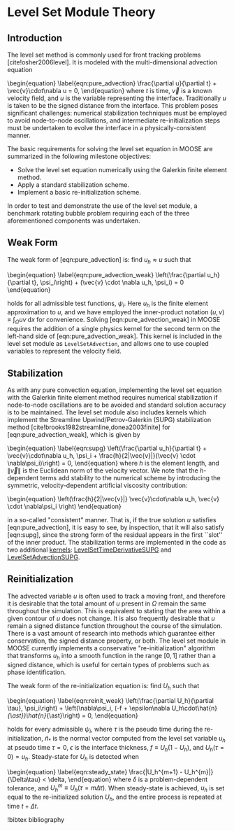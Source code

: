 # Level Set Module Theory

## Introduction

The level set method is commonly used for front tracking problems [cite!osher2006level]. It is
modeled with the multi-dimensional advection equation

\begin{equation}
  \label{eqn:pure_advection}
  \frac{\partial u}{\partial t} + \vec{v}\cdot\nabla u = 0,
\end{equation}
where $t$ is time, $\vec{v}$ is a known velocity field, and $u$ is the variable representing the
interface. Traditionally $u$ is taken to be the signed distance from the interface.  This problem
poses significant challenges: numerical stabilization techniques must be employed to avoid
node-to-node oscillations, and intermediate re-initialization steps must be undertaken to evolve the
interface in a physically-consistent manner.

The basic requirements for solving the level set equation in MOOSE are summarized in the following
milestone objectives:

- Solve the level set equation numerically using the Galerkin finite element method.
- Apply a standard stabilization scheme.
- Implement a basic re-initialization scheme.

In order to test and demonstrate the use of the level set module, a benchmark rotating bubble problem
requiring each of the three aforementioned components was undertaken.

## Weak Form

The weak form of [eqn:pure_advection] is: find $u_h \approx u$ such that

\begin{equation}
  \label{eqn:pure_advection_weak}
  \left(\frac{\partial u_h}{\partial t}, \psi_i\right) + (\vec{v} \cdot \nabla u_h, \psi_i) = 0
\end{equation}

holds for all admissible test functions, $\psi_i$.  Here $u_h$ is the finite element approximation to
$u$, and we have employed the inner-product notation $(u,v) \equiv \int_{\Omega} uv \;\text{d}x$ for
convenience.  Solving [eqn:pure_advection_weak] in MOOSE requires the addition of a single
physics kernel for the second term on the left-hand side of [eqn:pure_advection_weak]. This
kernel is included in the level set module as `LevelSetAdvection`, and allows one to use
coupled variables to represent the velocity field.

## Stabilization

As with any pure convection equation, implementing the level set equation with the Galerkin finite
element method requires numerical stabilization if node-to-node oscillations are to be avoided and
standard solution accuracy is to be maintained.  The level set module also includes kernels which
implement the Streamline Upwind/Petrov-Galerkin (SUPG) stabilization method
[cite!brooks1982streamline,donea2003finite] for [eqn:pure_advection_weak], which is given by

\begin{equation}
  \label{eqn:supg}
  \left(\frac{\partial u_h}{\partial t} + \vec{v}\cdot\nabla u_h, \psi_i + \frac{h}{2\|\vec{v}\|}(\vec{v} \cdot \nabla\psi_i)\right) = 0,
\end{equation}
where $h$ is the element length, and $\|\vec{v}\|$ is the Euclidean
norm of the velocity vector.  We note that the $h$-dependent terms add
stability to the numerical scheme by introducing the
symmetric, velocity-dependent artificial viscosity contribution:

\begin{equation}
  \left(\frac{h}{2\|\vec{v}\|} \vec{v}\cdot\nabla u_h, \vec{v} \cdot \nabla\psi_i \right)
\end{equation}

in a so-called "consistent" manner.  That is, if the true solution $u$ satisfies
[eqn:pure_advection], it is easy to see, by inspection, that it will also satisfy [eqn:supg], since
the strong form of the residual appears in the first ``slot'' of the inner product.  The
stabilization terms are implemented in the code as two additional
[kernels](syntax/Kernels/index.md): [LevelSetTimeDerivativeSUPG](/LevelSetTimeDerivativeSUPG.md) and
[LevelSetAdvectionSUPG](/LevelSetAdvectionSUPG.md).

## Reinitialization

The advected variable $u$ is often used to track a moving front, and therefore it is desirable that
the total amount of $u$ present in $\Omega$ remain the same throughout the simulation.  This is
equivalent to stating that the area within a given contour of $u$ does not change. It is also
frequently desirable that $u$ remain a signed distance function throughout the course of the
simulation.  There is a vast amount of research into methods which guarantee either conservation, the
signed distance property, or both.  The level set module in MOOSE currently implements a conservative
"re-initialization" algorithm that transforms $u_h$ into a smooth function in the range $[0, 1]$
rather than a signed distance, which is useful for certain types of problems such as phase
identification.

The weak form of the re-initialization equation is: find $U_h$ such that

\begin{equation}
  \label{eqn:reinit_weak}
  \left(\frac{\partial U_h}{\partial \tau}, \psi_i\right) + \left(\nabla\psi_i, (-f + \epsilon\nabla U_h\cdot\hat{n}_{\ast})\hat{n}_{\ast}\right) = 0,
\end{equation}

holds for every admissible $\psi_i$, where $\tau$ is the pseudo time during the re-initialization,
$\hat{n}_{\ast}$ is the normal vector computed from the level set variable $u_h$ at pseudo time
$\tau=0$, $\epsilon$ is the interface thickness, $f\equiv U_h(1-U_h)$, and $U_h(\tau=0) =
u_h$. Steady-state for $U_h$ is detected when

\begin{equation}
  \label{eqn:steady_state}
  \frac{\|U_h^{m+1} - U_h^{m}\|}{\Delta\tau} < \delta,
\end{equation}
where $\delta$ is a problem-dependent tolerance, and $U_h^m \equiv U_h(\tau=m\Delta \tau)$.  When
steady-state is achieved, $u_h$ is set equal to the re-initialized solution $U_h$, and the entire
process is repeated at time $t+\Delta t$.

!bibtex bibliography
